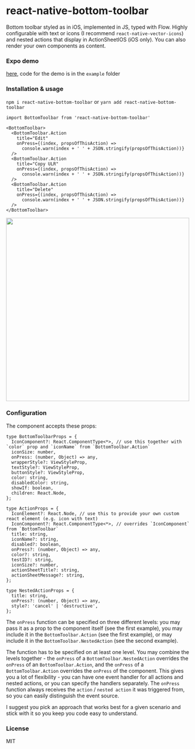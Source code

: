 # react-native-bottom-toolbar

Bottom toolbar styled as in iOS, implemented in JS, typed with Flow. Highly configurable with text or icons (I recommend `react-native-vector-icons`) and nested actions that display in ActionSheetIOS (iOS only). You can also render your own components as content.

### Expo demo

[here](https://expo.io/@vonovak/bottom-toolbar-demo), code for the demo is in the `example` folder

### Installation & usage

`npm i react-native-bottom-toolbar`
or
`yarn add react-native-bottom-toolbar`

```
import BottomToolbar from 'react-native-bottom-toolbar'

<BottomToolbar>
  <BottomToolbar.Action
    title="Edit"
    onPress={(index, propsOfThisAction) =>
      console.warn(index + ' ' + JSON.stringify(propsOfThisAction))}
  />
  <BottomToolbar.Action
    title="Copy ULR"
    onPress={(index, propsOfThisAction) =>
      console.warn(index + ' ' + JSON.stringify(propsOfThisAction))}
  />
  <BottomToolbar.Action
    title="Delete"
    onPress={(index, propsOfThisAction) =>
      console.warn(index + ' ' + JSON.stringify(propsOfThisAction))}
  />
</BottomToolbar>
```

<img src="https://raw.githubusercontent.com/vonovak/react-native-bottom-toolbar/master/example/one.png" width="500" />

### Configuration

The component accepts these props:

```
type BottomToolbarProps = {
  IconComponent?: React.ComponentType<*>, // use this together with `color` prop and `iconName` from `BottomToolbar.Action`
  iconSize: number,
  onPress: (number, Object) => any,
  wrapperStyle?: ViewStyleProp,
  textStyle?: ViewStyleProp,
  buttonStyle?: ViewStyleProp,
  color: string,
  disabledColor: string,
  showIf: boolean,
  children: React.Node,
};

type ActionProps = {
  IconElement?: React.Node, // use this to provide your own custom react element (e.g. icon with text)
  IconComponent?: React.ComponentType<*>, // overrides `IconComponent` from `BottomToolbar`
  title: string,
  iconName?: string,
  disabled?: boolean,
  onPress?: (number, Object) => any,
  color?: string,
  testID?: string,
  iconSize?: number,
  actionSheetTitle?: string,
  actionSheetMessage?: string,
};

type NestedActionProps = {
  title: string,
  onPress?: (number, Object) => any,
  style?: 'cancel' | 'destructive',
};
```

The `onPress` function can be specified on three different levels: you may pass it as a prop to the component itself (see the first example), you may include it in the `BottomToolbar.Action` (see the first example), or may include it in the `BottomToolbar.NestedAction` (see the second example).

The function has to be specified on at least one level. You may combine the levels together - the `onPress` of a `BottomToolbar.NestedAction` overrides the `onPress` of an `BottomToolbar.Action`, and the `onPress` of a `BottomToolbar.Action` overrides the `onPress` of the component. This gives you a lot of flexibility - you can have one event handler for all actions and nested actions, or you can specify the handlers separately. The `onPress` function always receives the `action` / `nested action` it was triggered from, so you can easily distinguish the event source.

I suggest you pick an approach that works best for a given scenario and stick with it so you keep you code easy to understand.

### License

MIT
